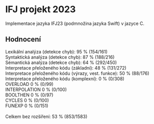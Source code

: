 # IFJ projekt 2023
Implementace jazyka IFJ23 (podmnožina jazyka Swift) v jazyce C.

## Hodnocení

Lexikální analýza (detekce chyb): 95 % (154/161) <br>
Syntaktická analýza (detekce chyb): 87 % (188/216) <br>
Sémantická analýza (detekce chyb): 64 % (292/450) <br>
Interpretace přeloženého kódu (základní): 48 % (131/272) <br>
Interpretace přeloženého kódu (výrazy, vest. funkce): 50 % (88/176) <br>
Interpretace přeloženého kódu (komplexní): 0 % (0/308) <br>
OVERLOAD 0 % (0/99) <br>
INTERPOLATION 0 % (0/100) <br>
BOOLTHEN 0 % (0/97) <br>
CYCLES 0 % (0/100) <br>
FUNEXP 0 % (0/151) <br> <br>
Celkem bez rozšíření: 53 % (853/1583)
